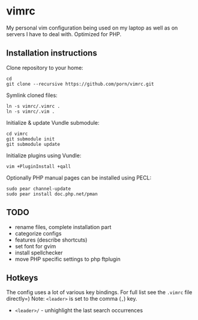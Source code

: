 # vimrc

My personal vim configuration being used on my laptop as well as on servers I
have to deal with. Optimized for PHP.

## Installation instructions
Clone repository to your home:

    cd
    git clone --recursive https://github.com/porn/vimrc.git

Symlink cloned files:

    ln -s vimrc/.vimrc .
    ln -s vimrc/.vim .

Initialize & update Vundle submodule:

	cd vimrc
	git submodule init
	git submodule update

Initialize plugins using Vundle:

    vim +PluginInstall +qall

Optionally PHP manual pages can be installed using PECL:

    sudo pear channel-update
    sudo pear install doc.php.net/pman


## TODO
 - rename files, complete installation part
 - categorize configs
 - features (describe <Fx> shortcuts)
 - set font for gvim
 - install spellchecker
 - move PHP specific settings to php ftplugin

## Hotkeys

The config uses a lot of various key bindings. For full list see the `.vimrc` file directly=)
Note: `<leader>` is set to the comma (`,`) key.

 - `<leader>/` - unhighlight the last search occurrences
